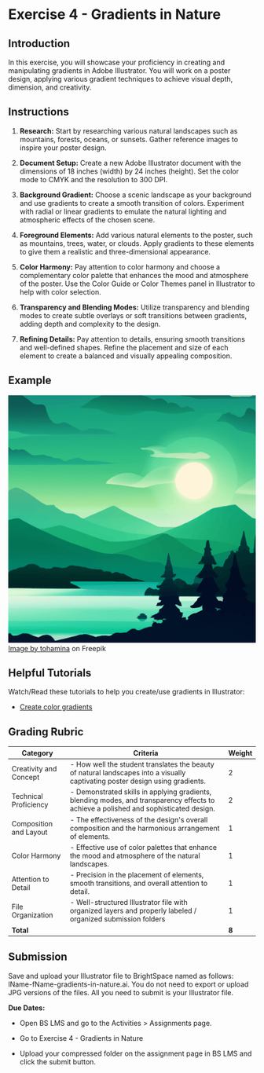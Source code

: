 # Exercise 4 - Gradients in Nature

## Introduction

In this exercise, you will showcase your proficiency in creating and manipulating gradients in Adobe Illustrator. You will work on a poster design, applying various gradient techniques to achieve visual depth, dimension, and creativity.

<ClientOnly>
  <Countdown :weekNumber="4">

## Instructions

1. **Research:** Start by researching various natural landscapes such as mountains, forests, oceans, or sunsets. Gather reference images to inspire your poster design.

2. **Document Setup:** Create a new Adobe Illustrator document with the dimensions of 18 inches (width) by 24 inches (height). Set the color mode to CMYK and the resolution to 300 DPI.

3. **Background Gradient:** Choose a scenic landscape as your background and use gradients to create a smooth transition of colors. Experiment with radial or linear gradients to emulate the natural lighting and atmospheric effects of the chosen scene.

4. **Foreground Elements:** Add various natural elements to the poster, such as mountains, trees, water, or clouds. Apply gradients to these elements to give them a realistic and three-dimensional appearance.

5. **Color Harmony:** Pay attention to color harmony and choose a complementary color palette that enhances the mood and atmosphere of the poster. Use the Color Guide or Color Themes panel in Illustrator to help with color selection.

6. **Transparency and Blending Modes:** Utilize transparency and blending modes to create subtle overlays or soft transitions between gradients, adding depth and complexity to the design.

7. **Refining Details:** Pay attention to details, ensuring smooth transitions and well-defined shapes. Refine the placement and size of each element to create a balanced and visually appealing composition.

## Example

![Exercise example](./assets/28.jpg)
<a href="https://www.freepik.com/free-vector/nature-scene-with-river-hills-forest-mountain-landscape-flat-cartoon-style-illustration_33398506.htm#page=2&query=landscape%20illustration&position=0&from_view=keyword&track=ais">Image by tohamina</a> on Freepik

## Helpful Tutorials

Watch/Read these tutorials to help you create/use gradients in Illustrator:

- [Create color gradients](https://helpx.adobe.com/illustrator/how-to/color-basics.html#create_color_gradients)

## Grading Rubric

| Category               | Criteria                                                                                                                              | Weight |
| ---------------------- | ------------------------------------------------------------------------------------------------------------------------------------- | ------ |
| Creativity and Concept | - How well the student translates the beauty of natural landscapes into a visually captivating poster design using gradients.         | 2      |
| Technical Proficiency  | - Demonstrated skills in applying gradients, blending modes, and transparency effects to achieve a polished and sophisticated design. | 2      |
| Composition and Layout | - The effectiveness of the design's overall composition and the harmonious arrangement of elements.                                   | 1      |
| Color Harmony          | - Effective use of color palettes that enhance the mood and atmosphere of the natural landscapes.                                     | 1      |
| Attention to Detail    | - Precision in the placement of elements, smooth transitions, and overall attention to detail.                                        | 1      |
| File Organization      | - Well-structured Illustrator file with organized layers and properly labeled / organized submission folders                          | 1      |
| **Total**              |                                                                                                                                       | **8**  |

## Submission

Save and upload your Illustrator file to BrightSpace named as follows: lName-fName-gradients-in-nature.ai. You do not need to export or upload JPG versions of the files. All you need to submit is your Illustrator file.

**Due Dates:**

<Badge text="Section 300: Tuesday October 3rd @5:00pm" />
<Badge type="error" text="Section 310: Monday October 2nd @6:00pm" />

- Open BS LMS and go to the Activities > Assignments page.
- Go to Exercise 4 - Gradients in Nature
- Upload your compressed folder on the assignment page in BS LMS and click the submit button.

  </Countdown>
</ClientOnly>
